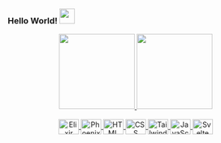 ### Hello World! <img src="https://media.giphy.com/media/hvRJCLFzcasrR4ia7z/giphy.gif" height="30px">

<div align="center">
  <a href="https://github.com/oliveiravictorp">
  <img height="149em" src="https://github-readme-stats.vercel.app/api?username=oliveiravictorp&show_icons=true&theme=dark&include_all_commits=true&count_private=true" />
  <img height="149em" src="https://github-readme-stats.vercel.app/api/top-langs/?username=oliveiravictorp&layout=compact&langs_count=8&theme=dark" />
</div>

<br>

<div align="center" style="display: inline_block">
  <img align="center" alt="Elixir" height="30" width="40" src="https://cdn.jsdelivr.net/gh/devicons/devicon/icons/elixir/elixir-original.svg" />
  <img align="center" alt="Phoenix" height="30" width="40" src="https://cdn.jsdelivr.net/gh/devicons/devicon/icons/phoenix/phoenix-original.svg" />
  <img align="center" alt="HTML" height="30" width="40" src="https://cdn.jsdelivr.net/gh/devicons/devicon/icons/html5/html5-original.svg">
  <img align="center" alt="CSS" height="30" width="40" src="https://cdn.jsdelivr.net/gh/devicons/devicon/icons/css3/css3-original.svg">
  <img align="center" alt="Tailwindcss" height="30" width="40" src="https://cdn.jsdelivr.net/gh/devicons/devicon/icons/tailwindcss/tailwindcss-original.svg" />
  <img align="center" alt="JavaScript" height="30" width="40" src="https://cdn.jsdelivr.net/gh/devicons/devicon/icons/javascript/javascript-original.svg">
  <img align="center" alt="Svelte" height="30" width="40" src="https://cdn.jsdelivr.net/gh/devicons/devicon/icons/svelte/svelte-original.svg" />
</div>
